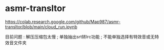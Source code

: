 # asmr-transltor
https://colab.research.google.com/github/Map987/asmr-transltor/blob/main/cloud_run.ipynb

目前问题 : 解压压缩包太慢 ; 单独抽出srt转lrc功能 ; 不能单独选择有特效音或无特效音文件夹

